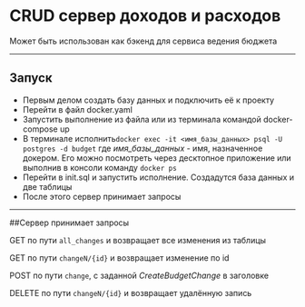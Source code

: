# CRUD сервер доходов и расходов 
 Может быть использован как бэкенд для сервиса ведения бюджета
____
## Запуск
* Первым делом создать базу данных и подключить её к проекту
* Перейти в файл docker.yaml
* Запустить выполнение из файла или из терминала командой docker-compose up 
* В терминале исполнить`docker exec -it <имя_базы_данных> psql -U postgres -d budget`
  где *имя_базы_данных* - имя, назначенное докером. Его можно посмотреть через 
десктопное приложение или выполнив в консоли команду `docker ps`
* Перейти в init.sql и запустить исполнение. Создадутся база данных и две таблицы
* После этого сервер принимает запросы
----
##Сервер принимает запросы 

GET по пути `all_changes` и возвращает все изменения из таблицы

GET по пути `changeN/{id}` и возвращает изменение по id

POST по пути `change`, с заданной *CreateBudgetChange* в заголовке

DELETE по пути `changeN/{id}` и возвращает удалённую запись



